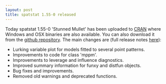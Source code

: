 ```yaml
---
layout: post
title: spatstat 1.55-0 released
---
```


Today spatstat 1.55-0 'Stunned Mullet' has been uploaded to
[CRAN](http://www.cran.r-project.org/web/packages/spatstat/) where
Windows and OSX binaries are also available. You can also download it
from the [github
repository](https://github.com/spatstat/spatstat/releases/tag/v1.55-0).
The main changes are (full release notes
[here](releasenotes/spatstat-1.55-0.html)):

* Lurking variable plot for models fitted to several point patterns.
* Improvements to code for class 'mppm'.
* Improvements to leverage and influence diagnostics.
* Improved summary information for funxy and distfun objects.
* Bug fixes and improvements.
* Removed old warnings and deprecated functions.
